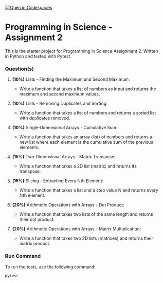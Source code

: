 [![Open in Codespaces](https://classroom.github.com/assets/launch-codespace-2972f46106e565e64193e422d61a12cf1da4916b45550586e14ef0a7c637dd04.svg)](https://classroom.github.com/open-in-codespaces?assignment_repo_id=21202347)
# Programming in Science - Assignment 2

This is the starter project for Programming in Science Assignment 2. Written in Python and tested with Pytest.

### Question(s)

1. **(10%)** Lists - Finding the Maximum and Second Maximum:
   
   - Write a function that takes a list of numbers as input and returns the maximum and second maximum values.

2. **(10%)** Lists - Removing Duplicates and Sorting:
   
   - Write a function that takes a list of numbers and returns a sorted list with duplicates removed.

3. **(10%)** Single-Dimensional Arrays - Cumulative Sum:
   
   - Write a function that takes an array (list) of numbers and returns a new list where each element is the cumulative sum of the previous elements.

4. **(15%)** Two-Dimensional Arrays - Matrix Transpose:
   
   - Write a function that takes a 2D list (matrix) and returns its transpose.

5. **(15%)** Slicing - Extracting Every Nth Element:
   
   - Write a function that takes a list and a step value N and returns every Nth element.

6. **(20%)** Arithmetic Operations with Arrays - Dot Product:
   
   - Write a function that takes two lists of the same length and returns their dot product.

7. **(20%)** Arithmetic Operations with Arrays - Matrix Multiplication:
   
   - Write a function that takes two 2D lists (matrices) and returns their matrix product.

### Run Command

To run the tests, use the following command:

```
pytest
```

